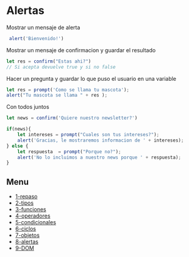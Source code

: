 # Alertas

Mostrar un mensaje de alerta

```js
 alert('Bienvenido!')
```

Mostrar un mensaje de confirmacion y guardar el resultado
```js
let res = confirm("Estas ahi?")
// Si acepta devuelve true y si no false
```

Hacer un pregunta y guardar lo que puso el usuario en una variable

```js
let res = prompt('Como se llama tu mascota');
alert("Tu mascota se llama " + res );
```

Con todos juntos

```js
let news = confirm('Quiere nuestro newsletter?')

if(news){
    let intereses = prompt("Cuales son tus intereses?");
    alert('Gracias, le mostraremos informacion de ' + intereses);
} else {
    let respuesta  = prompt("Porque no?");
    alert('No lo incluimos a nuestro news porque ' + respuesta);
}
``` 

## Menu
- [1-repaso ](/01-Intro_y_Repaso.md)
- [2-tipos ](/02-Tipos_de_datos.md)
- [3-funciones ](/03-funciones.md)
- [4-operadores ](/04-Operadores.md)
- [5-condicionales ](/05-Condicionales.md)
- [6-ciclos ](/06-Ciclos.md)
- [7-objetos ](/07-Objetos_Literales.md)
- [8-alertas ](/08-Alertas.md)
- [9-DOM](/09-DOM.md)